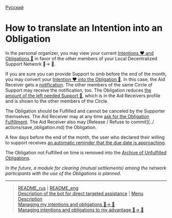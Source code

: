 [Русский](../../documents/actions/creation_of_obligation.md)

# How to translate an Intention into an Obligation

In the personal organizer, you may view your current [Intentions ❤️ and Obligations 🤝](../glossary/glossary.md) in favor of the other members of your Local Decentralized Support Network  👤-> 👥.

If you are sure you can provide Support to smb before the end of the month, you may convert your [Intention ❤️ into the Obligation 🤝](../glossary/glossary.md). In this case, the Aid Receiver gets a [notification](../notifications/obligation_created.md). The other members of the same Circle of Support may receive the notification, too. The Obligation reduces [the amount of the left needed Support 🙏](../glossary/glossary.md), which is in the Aid Receivers profile and is shown to the other members of the Circle.

The Obligation should be Fulfilled and cannot be canceled by the Supporter themselves. The Aid Receiver may at any time [ask for the Obligation Fulfillment](../actions/request_for_execution.md). The Aid Receiver also may [Release / Refuse to commit](../ actions/save_obligation.md) the Obligation.

A few days before the end of the month, the user who declared their willing to support receives [an automatic reminder that the due date is approaching](../notifications/reminder_of_obligation.md).

The Obligation not Fulfilled on time is removed into the [Archive of Unfulfilled Obligations](actions/archive.md).

_In the future, a module for clearing (mutual settlements) among the network participants with the use of the Obligations is planned_.

---
> [README_rus](../../README.md)  |  [README_eng](../../README_eng.md)     
> [Description of the bot for direct targeted assistance](../../documents_eng/index.md)   | [Menu Description](../faq/menu.md)  
> [Managing my intentions and obligations 👤-> 👥](show_int_obl.md)  
> [Managing intentions and obligations to my advantage 👥-> 👤](show_int_obl_for_me.md) 


